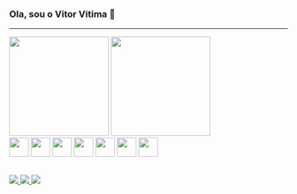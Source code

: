 ### Ola, sou o Vitor Vitima 🦆
<hr>
<div>
  <img height='180rem' src='https://github-readme-stats.vercel.app/api?username=VitorVitima&show_icons=true&theme=dracula'/>  
  <img height='180rem' src='https://github-readme-stats.vercel.app/api/top-langs/?username=VitorVitima&layout=compact&theme=dracula'/>   
<div/>
<div>
    <img height='35rem' src="https://cdn.jsdelivr.net/gh/devicons/devicon/icons/javascript/javascript-original.svg" />
    <img height='35rem' src="https://cdn.jsdelivr.net/gh/devicons/devicon/icons/nodejs/nodejs-original.svg" />
    <img height='35rem' src="https://cdn.jsdelivr.net/gh/devicons/devicon/icons/react/react-original.svg" />
    <img height='35rem' src="https://cdn.jsdelivr.net/gh/devicons/devicon/icons/nextjs/nextjs-original.svg" />
    <img height='35rem' src="https://cdn.jsdelivr.net/gh/devicons/devicon/icons/html5/html5-original.svg" />
    <img height='35rem' src="https://cdn.jsdelivr.net/gh/devicons/devicon/icons/css3/css3-original.svg" />
    <img height='35rem' src="https://cdn.jsdelivr.net/gh/devicons/devicon/icons/sass/sass-original.svg" />
<div/>
  
##
<div>
  <a href='https://www.linkedin.com/in/henrique-de-sousa-furtado-1b4b12263/' target='_blank'>
    <img src='https://img.shields.io/badge/LinkedIn-0077B5?style=for-the-badge&logo=linkedin&logoColor=white'/>
  <a/>
  <a href='https://twitter.com/VVitima' target='_blank'>
    <img src='https://img.shields.io/badge/Twitter-1DA1F2?style=for-the-badge&logo=twitter&logoColor=white'/>
  <a/>
  <a href='https://www.instagram.com/vitor_vitima/' target='_blank'>
    <img src='https://img.shields.io/badge/Instagram-E4405F?style=for-the-badge&logo=instagram&logoColor=white'/>  
  <a/>
<div/>
<!--
**VitorVitima/VitorVitima** is a ✨ _special_ ✨ repository because its `README.md` (this file) appears on your GitHub profile.

Here are some ideas to get you started:

- 🔭 I’m currently working on ...
- 🌱 I’m currently learning ...
- 👯 I’m looking to collaborate on ...
- 🤔 I’m looking for help with ...
- 💬 Ask me about ...
- 📫 How to reach me: ...
- 😄 Pronouns: ...
- ⚡ Fun fact: ...
-->
